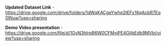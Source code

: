 **Updated Dataset Link** - https://drive.google.com/drive/folders/1dWqKACgeYwhe2tEFx16qAcbR7Eq0INuw?usp=sharing

**Demo Video presentation** - https://drive.google.com/file/d/1GvN3hIrpB6W0CFMyiPE4GiIbEdb9MVbi/view?usp=sharing
